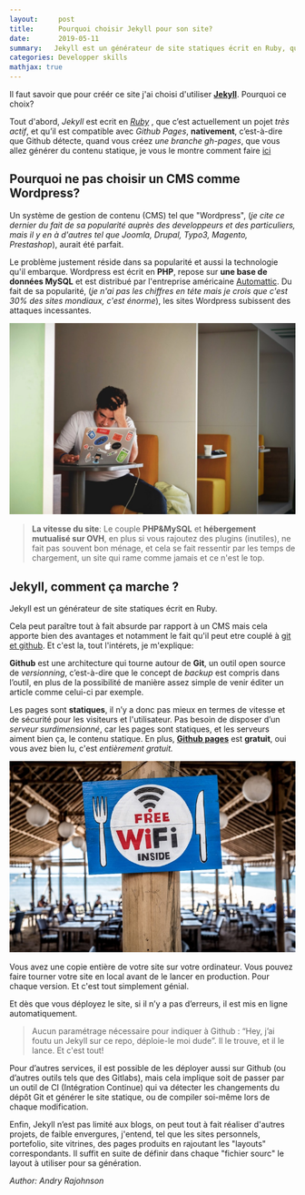 ```yaml
---
layout:     post
title:      Pourquoi choisir Jekyll pour son site?
date:       2019-05-11
summary:   Jekyll est un générateur de site statiques écrit en Ruby, qui présente de nombreux avantages que je vais vous présenter dans cet article.
categories: Developper skills
mathjax: true
--- 
```


Il faut savoir que pour créér ce site j'ai choisi d'utiliser [**Jekyll**](https://jekyllrb.com/). Pourquoi ce choix?

Tout d'abord, *Jekyll* est ecrit en [*Ruby*](https://rajohnson-andry.tk/developper/skills/2019/05/03/ruby-on-rails/) , que c’est actuellement un pojet *très actif*, et qu’il est compatible avec *Github Pages*, **nativement**, c’est-à-dire que Github détecte, quand vous créez *une branche gh-pages*, que vous allez générer du contenu statique, je vous le montre comment faire [ici](https://rajohnson-andry.tk/developper/skills/2019/05/05/Host-any-front-end/)


## Pourquoi ne pas choisir un CMS comme Wordpress?


Un système de gestion de contenu (CMS) tel que "Wordpress", (*je cite ce dernier du fait de sa popularité auprès des developpeurs et des particuliers, mais il y en à d'autres tel que Joomla, Drupal, Typo3, Magento, Prestashop*), aurait été parfait. 

Le problème justement réside dans sa popularité et aussi la technologie qu'il embarque. 
Wordpress est écrit en **PHP**, repose sur **une base de données MySQL** et est distribué par l'entreprise américaine [Automattic](https://automattic.com/).
Du fait de sa popularité, (*je n'ai pas les chiffres en téte mais je crois que c'est 30% des sites mondiaux, c'est énorme*), les sites Wordpress subissent des attaques incessantes.


![cms](/images/cms.jpeg)


>**La vitesse du site**: Le couple **PHP&MySQL** et **hébergement mutualisé sur OVH**, en plus si vous rajoutez des plugins (inutiles), ne fait pas souvent bon ménage, et cela se fait ressentir par les temps de chargement, un site qui rame comme jamais et ce n'est le top.
 
## Jekyll, comment ça marche ?

Jekyll est un générateur de site statiques écrit en Ruby. 

Cela peut paraître tout à fait absurde par rapport à un CMS mais cela apporte bien des avantages et notamment le fait qu'il peut etre couplé à [git et github](https://rajohnson-andry.tk/developper/skills/2019/05/05/maitrise-de-git/). Et c'est la, tout l'intérets, je m'explique:

**Github** est une architecture qui tourne autour de **Git**, un outil open source de *versionning*, c’est-à-dire que le concept de *backup* est compris dans l’outil, en plus de la possibilité de manière assez simple de venir éditer un article comme celui-ci par exemple.

Les pages sont **statiques**, il n’y a donc pas mieux en termes de vitesse et de sécurité pour les visiteurs et l'utilisateur.
Pas besoin de disposer d’un *serveur surdimensionné*, car les pages sont statiques, et les serveurs aiment bien ça, le contenu statique. En plus, [**Github pages**](http://localhost:4000/developper/skills/2019/05/05/Host-any-front-end/) est **gratuit**, oui vous avez bien lu, c'est *entièrement gratuit.*


![free](/images/free.jpeg)



Vous avez une copie entière de votre site sur votre ordinateur.
Vous pouvez faire tourner votre site en local avant de le lancer en production. Pour chaque version. Et c'est tout simplement génial.

Et dès que vous déployez le site, si il n’y a pas d’erreurs, il est mis en ligne automatiquement.

> Aucun paramétrage nécessaire pour indiquer à Github : “Hey, j’ai foutu un Jekyll sur ce repo, déploie-le moi dude”. Il le trouve, et il le lance. Et c'est tout!

Pour d’autres services, il est possible de les déployer aussi sur Github (ou d’autres outils tels que des Gitlabs), mais cela implique soit de passer par un outil de CI (Intégration Continue) qui va détecter les changements du dépôt Git et générer le site statique, ou de compiler soi-même lors de chaque modification.

Enfin, Jekyll n’est pas limité aux blogs, on peut tout à fait réaliser d'autres projets, de faible envergures, j'entend, tel que les sites personnels, portefolio, site vitrines,  des pages produits en rajoutant les "layouts" correspondants. Il suffit en suite de définir dans chaque "fichier sourc" le layout à utiliser pour sa génération.

<footer>
	<cite title="author">Author: Andry Rajohnson</cite>
</footer>

